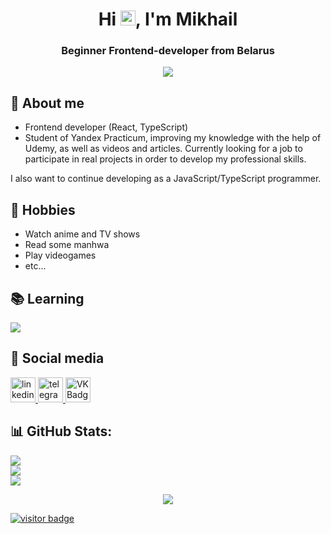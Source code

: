 
<h1 align="center">Hi <img src='https://qpluspicture.oss-cn-beijing.aliyuncs.com/6LjjQA/Hi.gif' alt='Hi' width="24"/>, I'm Mikhail</h1>
<h3 align="center">Beginner Frontend-developer from Belarus</h3>

<div align="center">
<img src="https://i.pinimg.com/originals/a0/70/7d/a0707d977bccdce919e8a380ca92d139.gif">
</div>

## 💬 About me
- Frontend developer (React, TypeScript)
- Student of Yandex Practicum, improving my knowledge with the help of Udemy, as well as videos and articles. Currently looking for a job to participate in real projects in order to develop my professional skills.

I also want to continue developing as a JavaScript/TypeScript programmer.

## 📅 Hobbies
- Watch anime and TV shows
- Read some manhwa
- Play videogames
- etc...

## 📚 Learning
<p>
    <a href="https://skillicons.dev">
      <img src="https://skillicons.dev/icons?i=react,redux,js,ts,html,css,sass,webpack,babel,git,bash,postman,gulp,pug,figma,discord,vscode" />
    </a>
  </p>

## 📱 Social media
<div id="badges">
    <a href="https://www.linkedin.com/in/mikhail-shukanov-842243308/" target="_blank">
      <img src="https://cdn-icons-png.flaticon.com/512/2504/2504799.png" width="40" height="40" alt="linkedin" />
    </a>
    <a href="https://t.me/shizzzx" target="_blank">
      <img src="https://cdn-icons-png.flaticon.com/512/2111/2111646.png" width="40" height="40" alt="telegram group" />
    </a>
    <a href="https://www.instagram.com/etternall.forgotten/" target="_blank">
      <img src="https://cdn-icons-png.flaticon.com/512/3955/3955024.png" width="40" height="40" alt="VK Badge"/>
    </a>
  </div>

## 📊 GitHub Stats:
![](https://github-readme-stats.vercel.app/api?username=sh1yuu&theme=vue-dark&hide_border=true&include_all_commits=true&count_private=true)</br>
![](https://github-readme-streak-stats.herokuapp.com/?user=sh1yuu&theme=vue-dark&hide_border=true)</br>
![](https://github-readme-stats.vercel.app/api/top-langs/?username=sh1yuu&theme=vue-dark&hide_border=true&include_all_commits=true&count_private=true&layout=compact)

<div align="center">
<img src="https://i.pinimg.com/originals/89/b2/2e/89b22ed50509f67e538bbfdd5f6b6dbe.gif">
</div>

[![visitor badge](https://visitcount.itsvg.in/api?id=sh1yuu&icon=0&color=0)](https://visitcount.itsvg.in)
